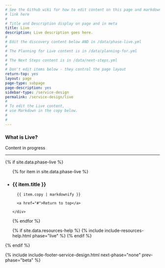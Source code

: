 ```yaml
---
# See the Github wiki for how to edit content on this page and markdown styles you can use:
# link here
#
# Title and Description display on page and in meta
title: Live
description: Live description goes here.
#
# Edit the discovery content below AND in /data/phase-live.yml
#
# The Planning for Live content is in /data/planning-for.yml
#
# The Next Steps content is in /data/next-steps.yml
#
# Don't edit items below - they control the page layout
return-top: yes
layout: page
page-type: subpage
page-description: yes
sidebar-type: /service-design
permalink: /service-design/live
#
# To edit the Live content,
# use Markdown in the copy below.
#
#
---
```


### What is Live?

Content in progress

<hr>

{% if site.data.phase-live %}

<ul class="usa-accordion secondary-accordion">

  {% for item in site.data.phase-live %}

  <li>
    <h3 id="{{ item.title | downcase | replace: ' ', '-' }}" class="usa-accordion-button"
      aria-expanded="false"
      aria-controls="{{ item.number }}">
      {{ item.title }}
    </h3>
    <div id="{{ item.number }}" class="usa-accordion-content secondary-accordion-content">

      {{ item.copy | markdownify }}

      <a href="#">Return to top</a>

    </div>

  </li>

  {% endfor %}

  {% if site.data.resources-help %}
    {% include include-resources-help.html phase="live" %}
  {% endif %}

</ul>

{% endif %}

{% include include-footer-service-design.html next-phase="none" prev-phase="beta" %}
